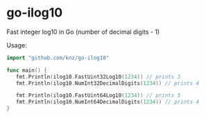 # go-ilog10
Fast integer log10 in Go (number of decimal digits - 1)

Usage:

```go
import "github.com/knz/go-ilog10"

func main() {
   fmt.Println(ilog10.FastUint32Log10(1234)) // prints 3
   fmt.Println(ilog10.NumInt32DecimalDigits(1234)) // prints 4

   fmt.Println(ilog10.FastUint64Log10(1234)) // prints 3
   fmt.Println(ilog10.NumInt64DecimalDigits(1234)) // prints 4
}
```
